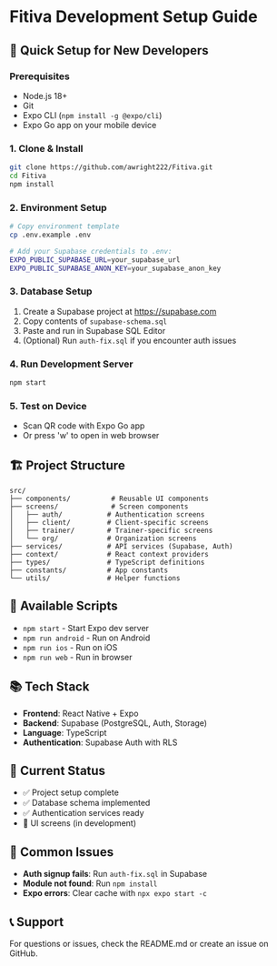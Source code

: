 # Fitiva Development Setup Guide

## 🚀 Quick Setup for New Developers

### Prerequisites
- Node.js 18+
- Git
- Expo CLI (`npm install -g @expo/cli`)
- Expo Go app on your mobile device

### 1. Clone & Install
```bash
git clone https://github.com/awright222/Fitiva.git
cd Fitiva
npm install
```

### 2. Environment Setup
```bash
# Copy environment template
cp .env.example .env

# Add your Supabase credentials to .env:
EXPO_PUBLIC_SUPABASE_URL=your_supabase_url
EXPO_PUBLIC_SUPABASE_ANON_KEY=your_supabase_anon_key
```

### 3. Database Setup
1. Create a Supabase project at https://supabase.com
2. Copy contents of `supabase-schema.sql`
3. Paste and run in Supabase SQL Editor
4. (Optional) Run `auth-fix.sql` if you encounter auth issues

### 4. Run Development Server
```bash
npm start
```

### 5. Test on Device
- Scan QR code with Expo Go app
- Or press 'w' to open in web browser

## 🏗️ Project Structure
```
src/
├── components/          # Reusable UI components
├── screens/             # Screen components
│   ├── auth/           # Authentication screens
│   ├── client/         # Client-specific screens
│   ├── trainer/        # Trainer-specific screens
│   └── org/            # Organization screens
├── services/           # API services (Supabase, Auth)
├── context/            # React context providers
├── types/              # TypeScript definitions
├── constants/          # App constants
└── utils/              # Helper functions
```

## 🔧 Available Scripts
- `npm start` - Start Expo dev server
- `npm run android` - Run on Android
- `npm run ios` - Run on iOS
- `npm run web` - Run in browser

## 📚 Tech Stack
- **Frontend**: React Native + Expo
- **Backend**: Supabase (PostgreSQL, Auth, Storage)
- **Language**: TypeScript
- **Authentication**: Supabase Auth with RLS

## 🎯 Current Status
- ✅ Project setup complete
- ✅ Database schema implemented
- ✅ Authentication services ready
- 🚧 UI screens (in development)

## 🐛 Common Issues
- **Auth signup fails**: Run `auth-fix.sql` in Supabase
- **Module not found**: Run `npm install`
- **Expo errors**: Clear cache with `npx expo start -c`

## 📞 Support
For questions or issues, check the README.md or create an issue on GitHub.